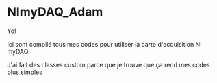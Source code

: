 # NImyDAQ_Adam

Yo!

Ici sont compilé tous mes codes pour utiliser la carte d'acquisition NI myDAQ.

J'ai fait des classes custom parce que je trouve que ça rend mes codes plus simples
